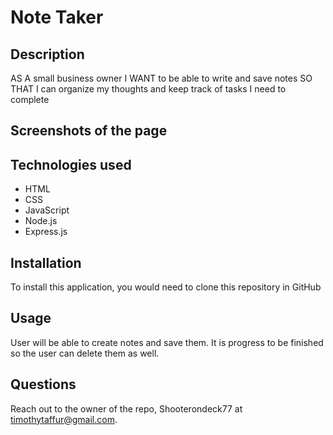 # Note Taker

## Description 

AS A small business owner
I WANT to be able to write and save notes
SO THAT I can organize my thoughts and keep track of tasks I need to complete

## Screenshots of the page


## Technologies used
- HTML
- CSS
- JavaScript
- Node.js
- Express.js

## Installation
To install this application, you would need to clone this repository in GitHub

## Usage
User will be able to create notes and save them. It is progress to be finished so the user can delete them as well. 


## Questions
Reach out to the owner of the repo, Shooterondeck77 at timothytaffur@gmail.com.

